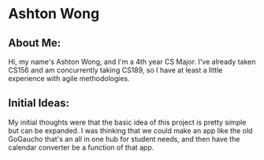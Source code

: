 # Ashton Wong
## About Me:
Hi, my name's Ashton Wong, and I'm a 4th year CS Major. I've already taken CS156 and am concurrently taking CS189, so I have at least a little experience with agile methodologies.

## Initial Ideas:
My initial thoughts were that the basic idea of this project is pretty simple but can be expanded. I was thinking that we could make an app like the old GoGaucho that's an all in one hub for student needs, and then have the calendar converter be a function of that app.